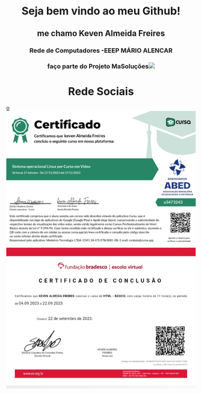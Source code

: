 <!DOCTYPE HTML>
<html>
<head>
</head>
<body>
<h1 align="center">Seja bem vindo ao meu Github! </h1>

<h2 align="center">me chamo Keven Almeida Freires</h2>
<h3 align="center">Rede de Computadores -EEEP MÁRIO ALENCAR</h3>
<h3 align="center">faço parte do Projeto MaSoluções<img src="MASOLUCÕES.png" width="40px"></h3>

<h1 align="center">Rede Sociais</h1>
<a href="https://www.instagram.com/kevenalmeida1414/"><img src"Instagram.png">o</a>
<img src="certificate_1700240516626.jpg" align="center">
<img src="20231117_190030_070103.jpg" align="center">
</body>
</html>